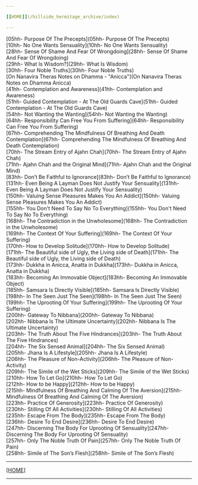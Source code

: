```yaml
---

[[HOME]](/hillside_hermitage_archive/index)

---
```


[05hh- Purpose Of The Precepts](05hh- Purpose Of The Precepts)\
[10hh- No One Wants Sensuality](10hh- No One Wants Sensuality)\
[28hh- Sense Of Shame And Fear Of Wrongdoing](28hh- Sense Of Shame And Fear Of Wrongdoing)\
[29hh- What Is Wisdom?](29hh- What Is Wisdom)\
[30hh- Four Noble Truths](30hh- Four Noble Truths)\
[On Nanavira Theras Notes on Dhamma - "Anicca"](On Nanavira Theras Notes on Dhamma Anicca)\
[41hh- Contemplation and Awareness](41hh- Contemplation and Awareness)\
[51hh- Guided Contemplation - At The Old Guards Cave](51hh- Guided Contemplation - At The Old Guards Cave)\
[54hh- Not Wanting the Wanting](54hh- Not Wanting the Wanting)\
[64hh- Responsibility Can Free You From Suffering](64hh- Responsibility Can Free You From Suffering)\
[67hh- Comprehending The Mindfulness Of Breathing And Death Contemplation](67hh- Comprehending The Mindfulness Of Breathing And Death Contemplation)\
[70hh- The Stream Entry of Ajahn Chah](70hh- The Stream Entry of Ajahn Chah)\
[71hh- Ajahn Chah and the Original Mind](71hh- Ajahn Chah and the Original Mind)\
[83hh- Don’t Be Faithful to Ignorance](83hh- Don’t Be Faithful to Ignorance)\
[131hh- Even Being A Layman Does Not Justify Your Sensuality](131hh- Even Being A Layman Does Not Justify Your Sensuality)\
[150hh- Valuing Sense Pleasures Makes You An Addict](150hh- Valuing Sense Pleasures Makes You An Addict)\
[155hh- You Don't Need To Say No To Everything](155hh- You Don't Need To Say No To Everything)\
[168hh- The Contradiction in the Unwholesome](168hh- The Contradiction in the Unwholesome)\
[169hh- The Context Of Your Suffering](169hh- The Context Of Your Suffering)\
[170hh- How to Develop Solitude](170hh- How to Develop Solitude)\
[171hh- The Beautiful side of Ugly, the Living side of Death](171hh- The Beautiful side of Ugly, the Living side of Death)\
[173hh- Dukkha in Anicca, Anatta in Dukkha](173hh- Dukkha in Anicca, Anatta in Dukkha)\
[183hh- Becoming An Immovable Object](183hh- Becoming An Immovable Object)\
[185hh- Samsara Is Directly Visible](185hh- Samsara Is Directly Visible)\
[198hh- In The Seen Just The Seen](198hh- In The Seen Just The Seen)\
[199hh- The Uprooting Of Your Suffering](199hh- The Uprooting Of Your Suffering)\
[200hh- Gateway To Nibbana](200hh- Gateway To Nibbana)\
[202hh- Nibbana Is The Ultimate Uncertainty](202hh- Nibbana Is The Ultimate Uncertainty)\
[203hh- The Truth About The Five Hindrances](203hh- The Truth About The Five Hindrances)\
[204hh- The Six Sensed Animal](204hh- The Six Sensed Animal)\
[205hh- Jhana Is A Lifestyle](205hh- Jhana Is A Lifestyle)\
[206hh- The Pleasure of Non-Activity](206hh- The Pleasure of Non-Activity)\
[209hh- The Simile of the Wet Sticks](209hh- The Simile of the Wet Sticks)\
[210hh- How To Let Go](210hh- How To Let Go)\
[212hh- How to be Happy](212hh- How to be Happy)\
[215hh- Mindfulness Of Breathing And Calming Of The Aversion](215hh- Mindfulness Of Breathing And Calming Of The Aversion)\
[223hh- Practice Of Generosity](223hh- Practice Of Generosity)\
[230hh- Stilling Of All Activities](230hh- Stilling Of All Activities)\
[235hh- Escape From The Body](235hh- Escape From The Body)\
[236hh- Desire To End Desire](236hh- Desire To End Desire)\
[247hh- Discerning The Body For Uprooting Of Sensuality](247hh- Discerning The Body For Uprooting Of Sensuality)\
[257hh- Only The Noble Truth Of Pain](257hh- Only The Noble Truth Of Pain)\
[258hh- Simile of The Son’s Flesh](258hh- Simile of The Son’s Flesh)

---

[[HOME]](/hillside_hermitage_archive/index)

---
